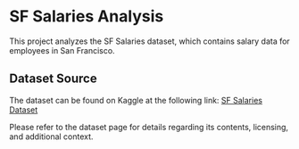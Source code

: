 # SF Salaries Analysis

This project analyzes the SF Salaries dataset, which contains salary data for employees in San Francisco.

## Dataset Source

The dataset can be found on Kaggle at the following link:
[SF Salaries Dataset](https://www.kaggle.com/datasets/kaggle/sf-salaries)

Please refer to the dataset page for details regarding its contents, licensing, and additional context.
